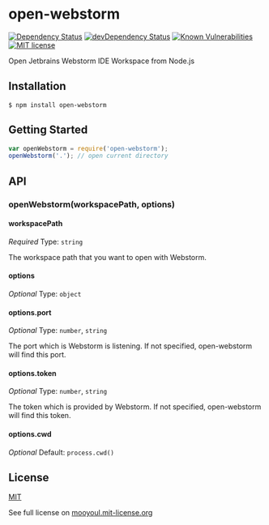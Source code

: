 # open-webstorm
[![Dependency Status](https://david-dm.org/mooyoul/open-webstorm.svg)](https://david-dm.org/mooyoul/open-webstorm)
[![devDependency Status](https://david-dm.org/mooyoul/open-webstorm/dev-status.svg)](https://david-dm.org/mooyoul/open-webstorm#info=devDependencies)
[![Known Vulnerabilities](https://snyk.io/test/github/mooyoul/open-webstorm/badge.svg)](https://snyk.io/test/github/mooyoul/open-webstorm)
[![MIT license](http://img.shields.io/badge/license-MIT-blue.svg)](http://mooyoul.mit-license.org/)

Open Jetbrains Webstorm IDE Workspace from Node.js


## Installation
```
$ npm install open-webstorm
```

## Getting Started
```javascript
var openWebstorm = require('open-webstorm');
openWebstorm('.'); // open current directory
```


## API
### openWebstorm(workspacePath, options)
#### workspacePath

*Required*
Type: `string`

The workspace path that you want to open with Webstorm.

#### options

*Optional*
Type: `object`

#### options.port
*Optional*
Type: `number`, `string`

The port which is Webstorm is listening.
If not specified, open-webstorm will find this port.

#### options.token
*Optional*
Type: `number`, `string`

The token which is provided by Webstorm.
If not specified, open-webstorm will find this token.

#### options.cwd
*Optional*
Default: `process.cwd()`



## License
[MIT](LICENSE)

See full license on [mooyoul.mit-license.org](http://mooyoul.mit-license.org/)
